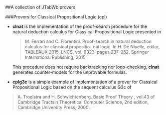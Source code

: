 ##A collection of JTabWb provers


###Provers for Classical Propositional Logic (cpl)


* **clnat** is the implementation of the proof-search procedure for the
  natural deduction calculus for Classical Propositional Logic
  presented in

  >M. Ferrari and C. Fiorentini. Proof-search in natural deduction
  >calculus for classical propositio- nal logic. In H. De Nivelle,
  >editor, TABLEAUX 2015, LNCS, vol. 9323, pages 237–252. Springer
  >International Publishing, 2015

  This procedure does not require backtracking nor
  loop-checking. **clnat** generates counter-models for the unprovable
  formulas.

* **cplg3c** is a simple example of implementation of a prover
  for Classical Propositional Logic based on the sequent calculus
  G3c of

> A. Troelstra and H. Schwichtenberg. Basic Proof Theory , vol.43 of
>  Cambridge Tractsin Theoretical Computer Science, 2nd edition,
>  Cambridge University Press, 2000.

